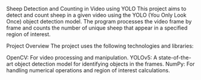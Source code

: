 Sheep Detection and Counting in Video using YOLO
This project aims to detect and count sheep in a given video using the YOLO (You Only Look Once) object detection model. The program processes the video frame by frame and counts the number of unique sheep that appear in a specified region of interest.

Project Overview
The project uses the following technologies and libraries:

OpenCV: For video processing and manipulation.
YOLOv5: A state-of-the-art object detection model for identifying objects in the frames.
NumPy: For handling numerical operations and region of interest calculations.
